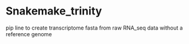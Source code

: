 # Snakemake_trinity
pip line to create transcriptome fasta from raw RNA_seq data without a reference genome
